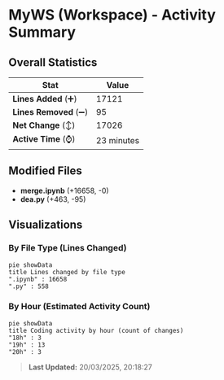 # MyWS (Workspace) - Activity Summary 

## Overall Statistics

| Stat                   | Value                                                             |
| ---------------------- | ----------------------------------------------------------------- |
| **Lines Added** (➕)   | 17121                                          |
| **Lines Removed** (➖) | 95                                        |
| **Net Change** (↕)    | 17026                |
| **Active Time** (⌚)   | 23 minutes |


## Modified Files
- **merge.ipynb** (+16658, -0)
- **dea.py** (+463, -95)

## Visualizations

### By File Type (Lines Changed)

```mermaid
pie showData
title Lines changed by file type
".ipynb" : 16658
".py" : 558
```

### By Hour (Estimated Activity Count)

```mermaid
pie showData
title Coding activity by hour (count of changes)
"18h" : 3
"19h" : 13
"20h" : 3
```


> **Last Updated:** 20/03/2025, 20:18:27
